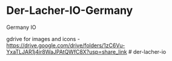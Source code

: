 # Der-Lacher-IO-Germany
Germany IO

gdrive for images and icons - https://drive.google.com/drive/folders/1zC6Vu-YxaTLJAR1j4ir8WaJPAtQWfC8X?usp=share_link
#   d e r - l a c h e r - i o  
 